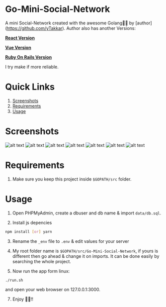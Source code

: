 # Go-Mini-Social-Network
A mini Social-Network created with the awesome Golang💖💖 by [author] (https://github.com/yTakkar).
Author also has another Versions:

**[React Version](https://github.com/yTakkar/React-Mini-Social-Network)**

**[Vue Version](https://github.com/yTakkar/Vue-Mini-Social-Network)**

**[Ruby On Rails Version](https://github.com/yTakkar/Rails-Mini-Social-Network)**

I try make if more reliable.

# Quick Links
1. [Screenshots](#screenshots)
2. [Requirements](#requirements)
3. [Usage](#usage)

# Screenshots
![alt text](https://raw.githubusercontent.com/yTakkar/Go-Mini-Social-Network/master/screenshots/Snap%202017-09-26%20at%2001.11.55.png)
![alt text](https://raw.githubusercontent.com/yTakkar/Go-Mini-Social-Network/master/screenshots/Snap%202017-09-26%20at%2001.12.18.png)
![alt text](https://raw.githubusercontent.com/yTakkar/Go-Mini-Social-Network/master/screenshots/Snap%202017-09-26%20at%2013.11.39.png)
![alt text](https://raw.githubusercontent.com/yTakkar/Go-Mini-Social-Network/master/screenshots/Snap%202017-09-26%20at%2001.13.22.png)
![alt text](https://raw.githubusercontent.com/yTakkar/Go-Mini-Social-Network/master/screenshots/Snap%202017-09-26%20at%2001.12.03.png)
![alt text](https://raw.githubusercontent.com/yTakkar/Go-Mini-Social-Network/master/screenshots/Snap%202017-09-26%20at%2001.13.07.png)
![alt text](https://raw.githubusercontent.com/yTakkar/Go-Mini-Social-Network/master/screenshots/Snap%202017-09-26%20at%2001.13.29.png)

# Requirements
1. Make sure you keep this project inside `$GOPATH/src` folder.

# Usage

1. Open PHPMyAdmin, create a dbuser and db name & import `data/db.sql`.

2. Install js depencies

```bash
npm install [or] yarn
```

3. Rename the `_env` file to `.env` & edit values for your server

4. My root folder name is `$GOPATH/src/Go-Mini-Social-Network`, if yours is different then go ahead & change it on imports. It can be done easily by searching the whole project.

5. Now run the app form linux:

```bash
./run.sh
```

and open your web browser on 127.0.0.1:3000.

7. Enjoy 💖💖!!
